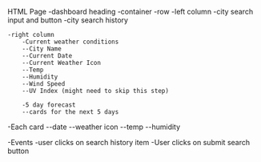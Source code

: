HTML Page
-dashboard heading
-container
	-row
	-left column
		-city search input and button
		-city search history

	-right column
		-Current weather conditions
		--City Name
		--Current Date
		--Current Weather Icon
		--Temp
		--Humidity
		--Wind Speed
		--UV Index (might need to skip this step)

		-5 day forecast
		--cards for the next 5 days

-Each card
--date
--weather icon
--temp
--humidity

-Events
-user clicks on search history item
-User clicks on submit search button